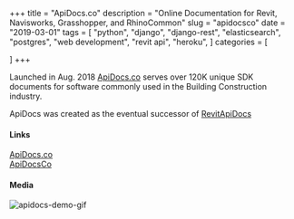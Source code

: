 +++
title = "ApiDocs.co"
description = "Online Documentation for Revit, Navisworks, Grasshopper, and RhinoCommon"
slug = "apidocsco"
date = "2019-03-01"
tags = [
    "python",
    "django",
    "django-rest",
    "elasticsearch",
    "postgres",
    "web development",
    "revit api",
    "heroku",
]
categories = [

]
+++

Launched in Aug. 2018 [ApiDocs.co](https://apidocs.co) serves over 120K unique SDK documents for software commonly used in the Building Construction industry.

ApiDocs was created as the eventual successor of [RevitApiDocs](/dev-projects/revitapidocs/)

#### Links

<div class="links">
    <i class="fas fa-link"></i>
    <a href="https://apidocs.co">ApiDocs.co</a>
    <br>
    <i class="fab fa-twitter"></i>
    <a href="https://twitter.com/apidocsco">ApiDocsCo</a>
</div>

#### Media

![apidocs-demo-gif](/img/apidocs-demo.gif)
